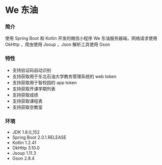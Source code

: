 # We 东油

### 简介

使用 Spring Boot 和 Kotlin 开发的微信小程序 We 东油服务器端，网络请求使用 OkHttp ，爬虫使用 Jsoup ，Json 解析工具使用 Gson

### 特性

- 支持验证码自动识别
- 支持获取用于东北石油大学教务管理系统的 web token
- 支持获取用于智校园的 app token
- 支持获取开课学期列表
- 支持获取成绩
- 支持获取课程表
- 支持获取空教室

### 环境

- JDK 1.8.0_152
- Spring Boot 2.0.1.RELEASE
- Kotlin 1.2.41
- OkHttp 3.10.0
- Jsoup 1.11.3
- Gson 2.8.4